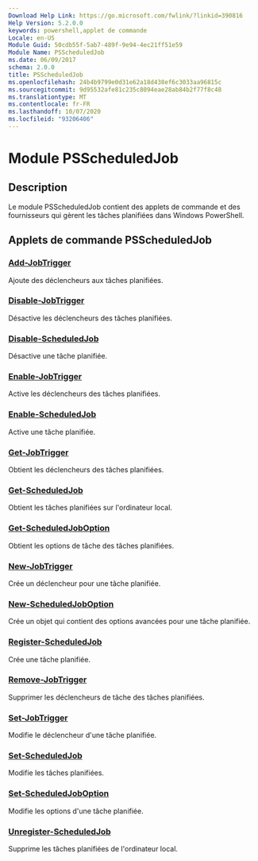 ```yaml
---
Download Help Link: https://go.microsoft.com/fwlink/?linkid=390816
Help Version: 5.2.0.0
keywords: powershell,applet de commande
Locale: en-US
Module Guid: 50cdb55f-5ab7-489f-9e94-4ec21ff51e59
Module Name: PSScheduledJob
ms.date: 06/09/2017
schema: 2.0.0
title: PSScheduledJob
ms.openlocfilehash: 24b4b9799e0d31e62a18d438ef6c3033aa96815c
ms.sourcegitcommit: 9d95532afe81c235c8094eae28ab84b2f77f8c48
ms.translationtype: MT
ms.contentlocale: fr-FR
ms.lasthandoff: 10/07/2020
ms.locfileid: "93206406"
---
```

# Module PSScheduledJob

## Description

Le module PSScheduledJob contient des applets de commande et des fournisseurs qui gèrent les tâches planifiées dans Windows PowerShell.

## Applets de commande PSScheduledJob

### [Add-JobTrigger](Add-JobTrigger.md)
Ajoute des déclencheurs aux tâches planifiées.

### [Disable-JobTrigger](Disable-JobTrigger.md)
Désactive les déclencheurs des tâches planifiées.

### [Disable-ScheduledJob](Disable-ScheduledJob.md)
Désactive une tâche planifiée.

### [Enable-JobTrigger](Enable-JobTrigger.md)
Active les déclencheurs des tâches planifiées.

### [Enable-ScheduledJob](Enable-ScheduledJob.md)
Active une tâche planifiée.

### [Get-JobTrigger](Get-JobTrigger.md)
Obtient les déclencheurs des tâches planifiées.

### [Get-ScheduledJob](Get-ScheduledJob.md)
Obtient les tâches planifiées sur l'ordinateur local.

### [Get-ScheduledJobOption](Get-ScheduledJobOption.md)
Obtient les options de tâche des tâches planifiées.

### [New-JobTrigger](New-JobTrigger.md)
Crée un déclencheur pour une tâche planifiée.

### [New-ScheduledJobOption](New-ScheduledJobOption.md)
Crée un objet qui contient des options avancées pour une tâche planifiée.

### [Register-ScheduledJob](Register-ScheduledJob.md)
Crée une tâche planifiée.

### [Remove-JobTrigger](Remove-JobTrigger.md)
Supprimer les déclencheurs de tâche des tâches planifiées.

### [Set-JobTrigger](Set-JobTrigger.md)
Modifie le déclencheur d'une tâche planifiée.

### [Set-ScheduledJob](Set-ScheduledJob.md)
Modifie les tâches planifiées.

### [Set-ScheduledJobOption](Set-ScheduledJobOption.md)
Modifie les options d'une tâche planifiée.

### [Unregister-ScheduledJob](Unregister-ScheduledJob.md)
Supprime les tâches planifiées de l'ordinateur local.
